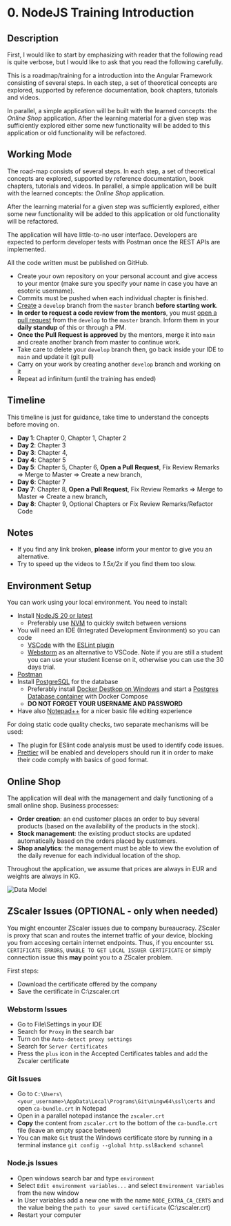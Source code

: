 # 0. NodeJS Training Introduction

## Description 
First, I would like to start by emphasizing with reader that the following read is quite verbose, but I would like to ask that you read the following carefully.

This is a roadmap/training for a introduction into the Angular Framework consisting of several steps.
In each step, a set of theoretical concepts are explored, supported by reference documentation, book chapters, tutorials and videos. 

In parallel, a simple application will be built with the learned concepts: the *Online Shop* application.
After the learning material for a given step was sufficiently explored either some new functionality will be added to this application or old functionality will be refactored.

## Working Mode

The road-map consists of several steps. In each step, a set of theoretical concepts are explored, supported by reference documentation, book chapters, tutorials and videos. In parallel, a simple application will be built with the learned concepts: the *Online Shop* application.

After the learning material for a given step was sufficiently explored, either some new functionality will be added to this application or old functionality will be refactored.

The application will have little-to-no user interface. Developers are expected to perform developer tests with Postman once the REST APIs are implemented.

All the code written must be published on GitHub.

- Create your own repository on your personal account and give access to your mentor (make sure you specify your name in case you have an esoteric username).
- Commits must be pushed when each individual chapter is finished. 
- [Create](https://docs.github.com/en/pull-requests/collaborating-with-pull-requests/proposing-changes-to-your-work-with-pull-requests/creating-and-deleting-branches-within-your-repository) a `develop` branch from the `master` branch **before starting work**.
- **In order to request a code review from the mentors**, you must [open a pull request](https://help.github.com/en/articles/creating-a-pull-request) from the `develop` to the `master` branch. Inform them in your **daily standup** of this or through a PM.
- **Once the Pull Request is approved** by the mentors, merge it into `main` and create another branch from master to continue work.
- Take care to delete your `develop` branch then, go back inside your IDE to `main` and update it (git pull)
- Carry on your work by creating another `develop` branch and working on it
- Repeat ad infinitum (until the training has ended)


## Timeline
This timeline is just for guidance, take time to understand the concepts before moving on.

- **Day 1**: Chapter 0, Chapter 1, Chapter 2
- **Day 2**: Chapter 3
- **Day 3**: Chapter 4, 
- **Day 4**: Chapter 5
- **Day 5**: Chapter 5, Chapter 6, **Open a Pull Request**, Fix Review Remarks => Merge to Master => Create a new branch,
- **Day 6**: Chapter 7
- **Day 7**: Chapter 8, **Open a Pull Request**, Fix Review Remarks => Merge to Master => Create a new branch,
- **Day 8**: Chapter 9, Optional Chapters or Fix Review Remarks/Refactor Code

## Notes
- If you find any link broken, **please** inform your mentor to give you an alternative.
- Try to speed up the videos to *1.5x/2x* if you find them too slow.

## Environment Setup
You can work using your local environment. You need to install:
 - Install [NodeJS 20 or latest](https://nodejs.org/en/)
    - Preferably use [NVM](https://github.com/coreybutler/nvm-windows) to quickly switch between versions
 - You will need an IDE (Integrated Development Environment) so you can code
    - [VSCode](https://code.visualstudio.com/download) with the [ESLint plugin](https://marketplace.visualstudio.com/items?itemName=dbaeumer.vscode-eslint)
    - [Webstorm](https://www.jetbrains.com/webstorm/) as an alternative to VSCode. Note if you are still a student you can use your student license on it, otherwise you can use the 30 days trial.
 - [Postman](https://www.postman.com/)
 - Install [PostgreSQL](https://www.postgresql.org/download/) for the database
    - Preferably install [Docker Destkop on Windows](https://docs.docker.com/desktop/install/windows-install/) and start a [Postgres Database container](https://www.docker.com/blog/how-to-use-the-postgres-docker-official-image/) with Docker Compose
    - **DO NOT FORGET YOUR USERNAME AND PASSWORD**
 - Have also [Notepad++](https://notepad-plus-plus.org/downloads/) for a nicer basic file editing experience
 
 For doing static code quality checks, two separate mechanisms will be used:
 - The plugin for ESlint code analysis must be used to identify code issues.
 - [Prettier](https://prettier.io) will be enabled and developers should run it in order to make their code comply with basics of good format.
 
 ## Online Shop
The application will deal with the management and daily functioning of a small online shop. Business processes:
 - **Order creation**: an end customer places an order to buy several products (based on the availability of the products in the stock).
 - **Stock management**: the existing product stocks are updated automatically based on the orders placed by customers.
 - **Shop analytics**: the management must be able to view the evolution of the daily revenue for each individual location of the shop.

Throughout the application, we assume that prices are always in EUR and weights are always in KG. 

![Data Model](https://raw.githubusercontent.com/msg-CareerPaths/nodejs-training/main/diagrams/careerStart-data-model.svg "Data Model")

 
## ZScaler Issues (OPTIONAL - only when needed)

You might encounter ZScaler issues due to company bureaucracy. ZScaler is proxy that scan and routes the internet traffic of your device, blocking you from accesing certain internet endpoints.
Thus, if you encounter `SSL CERTIFICATE ERRORS`, `UNABLE TO GET LOCAL ISSUER CERTIFICATE` or simply connection issue this **may** point you to a ZScaler problem.

First steps:
- Download the certificate offered by the company
- Save the certificate in C:\zscaler.crt

### Webstorm Issues
- Go to File\Settings in your IDE
- Search for `Proxy` in the search bar
- Turn on the `Auto-detect proxy settings`
- Search for `Server Certificates`
- Press the `plus` icon in the Accepted Certificates tables and add the Zscaler certificate

### Git Issues
- Go to `C:\Users\<your_username>\AppData\Local\Programs\Git\mingw64\ssl\certs` and open `ca-bundle.crt` in Notepad
- Open in a parallel notepad instance the `zscaler.crt`
- **Copy** the content from `zscaler.crt` to the bottom of the `ca-bundle.crt` file (leave an empty space between)
- You can make `Git` trust the Windows certificate store by running in a terminal instance `git config --global http.sslBackend schannel`

### Node.js Issues
- Open windows search bar and type `environment`
- Select `Edit environment variables...` and select `Environment Variables` from the new window
- In User variables add a new one with the name `NODE_EXTRA_CA_CERTS` and the value being the `path to your saved certificate` (C:\zscaler.crt)
- Restart your computer